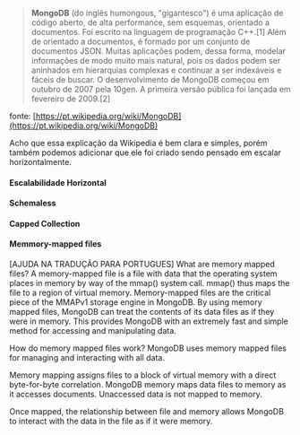 > **MongoDB** (do inglês humongous, "gigantesco") é uma aplicação de código aberto, de alta performance, sem esquemas, orientado a documentos. Foi escrito na linguagem de programação C++.[1] Além de orientado a documentos, é formado por um conjunto de documentos JSON. Muitas aplicações podem, dessa forma, modelar informações de modo muito mais natural, pois os dados podem ser aninhados em hierarquias complexas e continuar a ser indexáveis e fáceis de buscar.
O desenvolvimento de MongoDB começou em outubro de 2007 pela 10gen. A primeira versão pública foi lançada em fevereiro de 2009.[2]

fonte: [https://pt.wikipedia.org/wiki/MongoDB](https://pt.wikipedia.org/wiki/MongoDB)

Acho que essa explicação da Wikipedia é bem clara e simples, porém também podemos adicionar que ele foi criado sendo pensado em escalar horizontalmente.

#### Escalabilidade Horizontal


#### Schemaless

#### Capped Collection


#### Memmory-mapped files


[AJUDA NA TRADUÇÃO PARA PORTUGUES]
What are memory mapped files?
A memory-mapped file is a file with data that the operating system places in memory by way of the mmap() system call. mmap() thus maps the file to a region of virtual memory. Memory-mapped files are the critical piece of the MMAPv1 storage engine in MongoDB. By using memory mapped files, MongoDB can treat the contents of its data files as if they were in memory. This provides MongoDB with an extremely fast and simple method for accessing and manipulating data.

How do memory mapped files work?
MongoDB uses memory mapped files for managing and interacting with all data.

Memory mapping assigns files to a block of virtual memory with a direct byte-for-byte correlation. MongoDB memory maps data files to memory as it accesses documents. Unaccessed data is not mapped to memory.

Once mapped, the relationship between file and memory allows MongoDB to interact with the data in the file as if it were memory.
